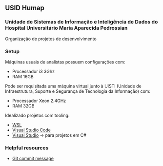 ## USID Humap

### Unidade de Sistemas de Informação e Inteligência de Dados do Hospital Universitário Maria Aparecida Pedrossian
Organização de projetos de desenvolvimento

### Setup
Máquinas usuais de analistas possuem configurações com:
- Processador i3 3Ghz
- RAM 16GB

Pode ser requisitada uma máquina virtual junto à UISTI (Unidade de Infraestrutura, Suporte e Segurança de Tecnologia da Informação) com:
- Processador Xeon 2.4GHz
- RAM 32GB

Idealizado projetos com tooling:
- [WSL](https://learn.microsoft.com/pt-br/windows/wsl/install)
- [Visual Studio Code](https://code.visualstudio.com/download)
- [Visual Studio](https://visualstudio.microsoft.com/pt-br/downloads/) => para projetos em C#


### Helpful resources
- [Git commit message](https://www.conventionalcommits.org/en/v1.0.0/)
